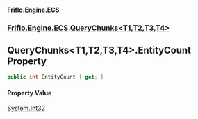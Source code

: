 #### [Friflo.Engine.ECS](index.md#'index')
### [Friflo.Engine.ECS](Friflo.Engine.ECS.md#'Friflo.Engine.ECS').[QueryChunks&lt;T1,T2,T3,T4&gt;](QueryChunks_T1,T2,T3,T4_.md#'Friflo.Engine.ECS.QueryChunks<T1,T2,T3,T4>')

## QueryChunks<T1,T2,T3,T4>.EntityCount Property

```csharp
public int EntityCount { get; }
```

#### Property Value
[System.Int32](https://docs.microsoft.com/en-us/dotnet/api/System.Int32#'System.Int32')